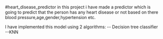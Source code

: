 #heart_disease_predictor
in this project i have made a predictor which is going to predict that the person has any heart disease or not based on there blood pressure,age,gender,hypertension etc.

I have implemented this model using 2 algorithms:
                                        -- Decision tree classifier
                                        --KNN
